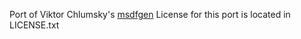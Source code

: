 Port of Viktor Chlumsky's [msdfgen](https://github.com/Chlumsky/msdfgen)
License for this port is located in LICENSE.txt
